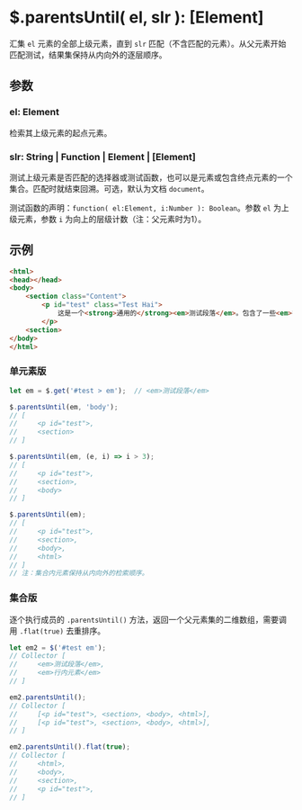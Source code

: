 # $.parentsUntil( el, slr ): [Element]

汇集 `el` 元素的全部上级元素，直到 `slr` 匹配（不含匹配的元素）。从父元素开始匹配测试，结果集保持从内向外的逐层顺序。


## 参数

### el: Element

检索其上级元素的起点元素。


### slr: String | Function | Element | [Element]

测试上级元素是否匹配的选择器或测试函数，也可以是元素或包含终点元素的一个集合。匹配时就结束回溯。可选，默认为文档 `document`。

测试函数的声明：`function( el:Element, i:Number ): Boolean`。参数 `el` 为上级元素，参数 `i` 为向上的层级计数（注：父元素时为1）。


## 示例

```html
<html>
<head></head>
<body>
    <section class="Content">
        <p id="test" class="Test Hai">
            这是一个<strong>通用的</strong><em>测试段落</em>。包含了一些<em>行内元素</em>。
        </p>
    <section>
</body>
</html>
```


### 单元素版

```js
let em = $.get('#test > em');  // <em>测试段落</em>

$.parentsUntil(em, 'body');
// [
//     <p id="test">,
//     <section>
// ]

$.parentsUntil(em, (e, i) => i > 3);
// [
//     <p id="test">,
//     <section>,
//     <body>
// ]

$.parentsUntil(em);
// [
//     <p id="test">,
//     <section>,
//     <body>,
//     <html>
// ]
// 注：集合内元素保持从内向外的检索顺序。
```


### 集合版

逐个执行成员的 `.parentsUntil()` 方法，返回一个父元素集的二维数组，需要调用 `.flat(true)` 去重排序。

```js
let em2 = $('#test em');
// Collector [
//     <em>测试段落</em>,
//     <em>行内元素</em>
// ]

em2.parentsUntil();
// Collector [
//     [<p id="test">, <section>, <body>, <html>],
//     [<p id="test">, <section>, <body>, <html>],
// ]

em2.parentsUntil().flat(true);
// Collector [
//     <html>,
//     <body>,
//     <section>,
//     <p id="test">,
// ]
```
